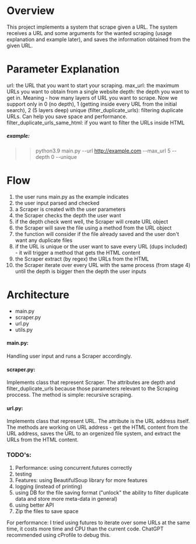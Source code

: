 # Overview
This project implements a system that scrape given a URL.
The system receives a URL and some arguments for the wanted scraping (usage explanation and example later), and saves 
the information obtained from the given URL.

# Parameter Explanation
url: the URL that you want to start your scraping.
max_url: the maximum URLs you want to obtain from a single website
depth: the depth you want to get in. Meaning - how many layers of URL you want to scrape. 
        Now we support only in 0 (no depth), 1 (getting inside every URL from the initial search), 2 (5 layers deep)
unique (filter_duplicate_urls): filtering duplicate URLs. Can help you save space and performance.
filter_duplicate_urls_same_html: if you want to filter the URLs inside HTML
##### example:
>> python3.9 main.py --url http://example.com --max_url 5 --depth 0 --unique



# Flow
1. the user runs main.py as the example indicates
2. the user input parsed and checked
3. a Scraper is created with the user parameters
4. the Scraper checks the depth the user want
5. if the depth check went well, the Scraper will create URL object
6. the Scraper will save the file using a method from the URL object
7. the function will consider if the file already saved and the user don't want any duplicate files
8. if the URL is unique or the user want to save every URL (dups included) - it will trigger a method that gets the HTML
content
9. the Scraper extract (by regex) the URLs from the HTML
10. the Scraper iterate over every URL with the same process (from stage 4) until the depth is bigger then the depth 
the user inputs 


# Architecture
- main.py
- scraper.py
- url.py
- utils.py

#### main.py:
Handling user input and runs a Scraper accordingly.

#### scraper.py:
Implements class that represent Scraper. 
The attributes are depth and filter_duplicate_urls because those parameters relevant to the Scraping proccess.
The method is simple: recursive scraping. 

#### url.py:
Implements class that represent URL.
The attribute is the URL address itself.
The methods are working on URL address - get the HTML content from the URL address, saves the URL to an orgenized 
file system, and extract the URLs from the HTML content.

### TODO's:
1. Performance: using concurrent.futures correctly
2. testing
3. Features: using BeautifulSoup library for more features
4. logging (instead of printing)
5. using DB for the file saving format ("unlock" the ability to filter duplicate data and store more meta-data in general)
6. using better API
7. Zip the files to save space

For performance:
I tried using futures to iterate over some URLs at the same time, it costs more time and CPU than the current code.
ChatGPT recommended using cProfile to debug this.